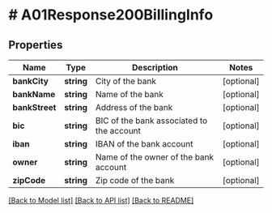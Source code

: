 # # A01Response200BillingInfo

## Properties

Name | Type | Description | Notes
------------ | ------------- | ------------- | -------------
**bankCity** | **string** | City of the bank | [optional]
**bankName** | **string** | Name of the bank | [optional]
**bankStreet** | **string** | Address of the bank | [optional]
**bic** | **string** | BIC of the bank associated to the account | [optional]
**iban** | **string** | IBAN of the bank account | [optional]
**owner** | **string** | Name of the owner of the bank account | [optional]
**zipCode** | **string** | Zip code of the bank | [optional]

[[Back to Model list]](../../README.md#models) [[Back to API list]](../../README.md#endpoints) [[Back to README]](../../README.md)
